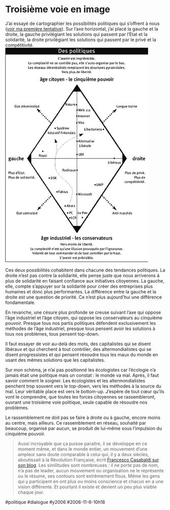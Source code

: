 # Troisième voie en image

J’ai essayé de cartographier les possibilités politiques qui s’offrent à nous ([voir ma première tentative](../8/des-politiques.md)). Sur l’axe horizontal, j’ai placé la gauche et la droite, la gauche privilégiant les solutions qui passent par l’État et la solidarité, la droite privilégiant les solutions qui passent par le privé et la compétitivité.
![](_i/200611politiques.gif) 

Ces deux possibilités cohabitent dans chacune des tendances politiques. La droite n’est pas contre la solidarité, elle pense juste que nous arriverons à plus de solidarité en faisant confiance aux initiatives citoyennes. La gauche, elle, compte s’appuyer sur la solidarité pour créer des entreprises plus humaines et donc plus performantes. La différence entre la gauche et la droite est une question de priorité. Ce n’est plus aujourd’hui une différence fondamentale.

En revanche, une césure plus profonde se creuse suivant l’axe qui oppose l’âge industriel et l’âge citoyen, qui oppose les conservateurs au cinquième pouvoir. Presque tous nos partis politiques défendent exclusivement les méthodes de l’âge industriel, presque tous pensent avoir les solutions à tous nos problèmes, tous pensent top-down.

Il faut essayer de voir au-delà des mots, des capitalistes qui se disent libéraux et qui cherchent à tout contrôler, des altermondialistes qui se disent progressistes et qui pensent résoudre tous les maux du monde en usant des mêmes solutions que les capitalistes.

Sur mon schéma, je n’ai pas positionné les écologistes car l’écologie n’a jamais était une politique mais un constat : le monde va mal. Après, il faut savoir comment le soigner. Les écologistes et les altermondialistes penchent trop souvent vers le top-down, vers les méthodes à la source du mal. Leur véritable place est vers le bottom-up. J’espère de tout cœur qu’ils vont le comprendre, que toutes les forces citoyennes se rassembleront, ouvrant une troisième voie politique, seule capable de résoudre nos problèmes.

Le rassemblement ne doit pas se faire à droite ou à gauche, encore moins au centre, mais ailleurs. Ce rassemblement en réseau, souhaité par beaucoup, organisé par aucun, se produit de lui-même sous l’impulsion du cinquième pouvoir.

> Aussi incroyable que ça puisse paraitre, il se développe en ce moment même, et dans le monde entier, un mouvement d’une ampleur sans doute comparable à celui qui, il y a deux siècles, aboutissait à la Révolution Française, écrit [Francesco Casabaldi sur son blog](http://francescocasabaldi.typepad.com/francesco_casabaldi/2006/10/tsunami_politiq.html). Les similitudes sont nombreuses : il ne porte pas de nom, n’a pas de leader, aucun mouvement ou organisation ne le représente ou le résume, ses contours sont extrêmement flous. Même les gens qui y participent en ont plus ou moins conscience et chacun en a une vision différente. Et pourtant il existe et devient un peu plus visible chaque jour.



#politique #dialogue #y2006 #2006-11-6-10h18
